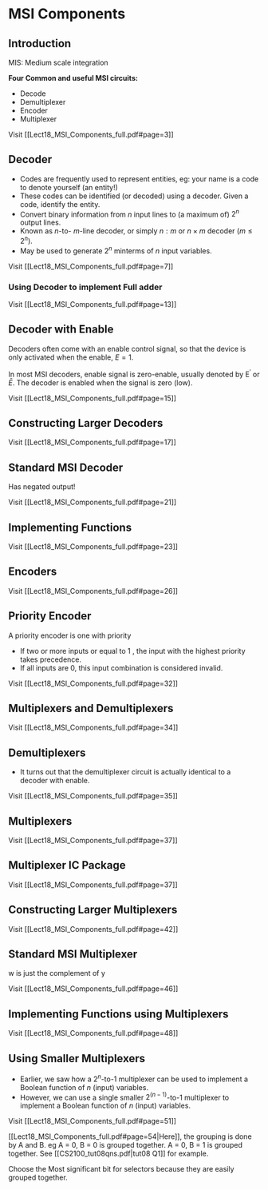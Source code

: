# MSI Components

## Introduction

MIS: Medium scale integration

**Four Common and useful MSI circuits:**

- Decode
- Demultiplexer
- Encoder
- Multiplexer

Visit [[Lect18_MSI_Components_full.pdf#page=3]]
## Decoder

- Codes are frequently used to represent entities, eg: your name is a code to denote yourself (an entity!)
- These codes can be identified (or decoded) using a decoder. Given a code, identify the entity.
- Convert binary information from $n$ input lines to (a maximum of) $2^n$ output lines.
- Known as $n$-to- $m$-line decoder, or simply $n: m$ or $n \times m$ decoder $\left(m \leq 2^n\right)$.
- May be used to generate $2^n$ minterms of $n$ input variables.

Visit [[Lect18_MSI_Components_full.pdf#page=7]] 

### Using Decoder to implement Full adder

Visit [[Lect18_MSI_Components_full.pdf#page=13]] 

## Decoder with Enable

Decoders often come with an enable control signal, so that the device is only activated when the enable, $E=1$.

In most MSI decoders, enable signal is zero-enable, usually denoted by $\mathrm{E}^{\prime}$ or $\bar{E}$. The decoder is enabled when the signal is zero (low).

Visit [[Lect18_MSI_Components_full.pdf#page=15]] 

## Constructing Larger Decoders

Visit [[Lect18_MSI_Components_full.pdf#page=17]] 

## Standard MSI Decoder

Has negated output!

Visit [[Lect18_MSI_Components_full.pdf#page=21]] 

## Implementing Functions 

Visit [[Lect18_MSI_Components_full.pdf#page=23]]

## Encoders

Visit [[Lect18_MSI_Components_full.pdf#page=26]]

## Priority Encoder

A priority encoder is one with priority

- If two or more inputs or equal to 1 , the input with the highest priority takes precedence.
- If all inputs are 0, this input combination is considered invalid.

Visit [[Lect18_MSI_Components_full.pdf#page=32]]

## Multiplexers and Demultiplexers

Visit [[Lect18_MSI_Components_full.pdf#page=34]]

## Demultiplexers

- It turns out that the demultiplexer circuit is actually identical to a decoder with enable.

Visit [[Lect18_MSI_Components_full.pdf#page=35]]
## Multiplexers

Visit [[Lect18_MSI_Components_full.pdf#page=37]]

## Multiplexer IC Package

Visit [[Lect18_MSI_Components_full.pdf#page=37]]

## Constructing Larger Multiplexers

Visit [[Lect18_MSI_Components_full.pdf#page=42]]

## Standard MSI Multiplexer

w is just the complement of y

Visit [[Lect18_MSI_Components_full.pdf#page=46]]

## Implementing Functions using Multiplexers

Visit [[Lect18_MSI_Components_full.pdf#page=48]]

## Using Smaller Multiplexers

- Earlier, we saw how a $2^n$-to-1 multiplexer can be used to implement a Boolean function of $n$ (input) variables.
- However, we can use a single smaller $2^{(n-1)}$-to-1 multiplexer to implement a Boolean function of $n$ (input) variables.

Visit [[Lect18_MSI_Components_full.pdf#page=51]]

[[Lect18_MSI_Components_full.pdf#page=54|Here]], the grouping is done by A and B. eg A = 0, B = 0 is grouped together. A = 0, B = 1 is grouped together. See [[CS2100_tut08qns.pdf\|tut08 Q1]] for example. 

Choose the Most significant bit for selectors because they are easily grouped together.